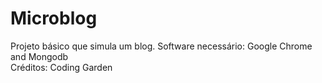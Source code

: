 # Microblog
Projeto básico que simula um blog. Software necessário: Google Chrome and Mongodb</br>
Créditos: Coding Garden
